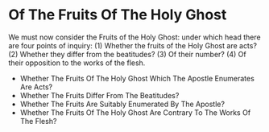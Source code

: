 # Of The Fruits Of The Holy Ghost

We must now consider the Fruits of the Holy Ghost: under which head there are four points of inquiry:
(1) Whether the fruits of the Holy Ghost are acts?
(2) Whether they differ from the beatitudes?
(3) Of their number?
(4) Of their opposition to the works of the flesh.

* Whether The Fruits Of The Holy Ghost Which The Apostle Enumerates Are Acts?
* Whether The Fruits Differ From The Beatitudes?
* Whether The Fruits Are Suitably Enumerated By The Apostle?
* Whether The Fruits Of The Holy Ghost Are Contrary To The Works Of The Flesh?